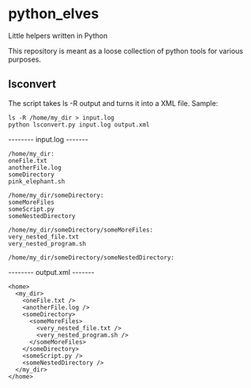 # python_elves
Little helpers written in Python

This repository is meant as a loose collection of python tools for various purposes.

## lsconvert
The script takes ls -R output and turns it into a XML file. 
Sample:

    ls -R /home/my_dir > input.log
    python lsconvert.py input.log output.xml

-------- input.log -------

    /home/my_dir:
    oneFile.txt
    anotherFile.log
    someDirectory
    pink_elephant.sh
    
    /home/my_dir/someDirectory:
    someMoreFiles
    someScript.py
    someNestedDirectory
    
    /home/my_dir/someDirectory/someMoreFiles:
    very_nested_file.txt
    very_nested_program.sh
    
    /home/my_dir/someDirectory/someNestedDirectory:

-------- output.xml -------

    <home>
      <my_dir>
        <oneFile.txt />
        <anotherFile.log />
        <someDirectory>
          <someMoreFiles>
            <very_nested_file.txt />
            <very_nested_program.sh />
          </someMoreFiles>
        </someDirectory>
        <someScript.py />
        <someNestedDirectory />
      </my_dir>
    </home>